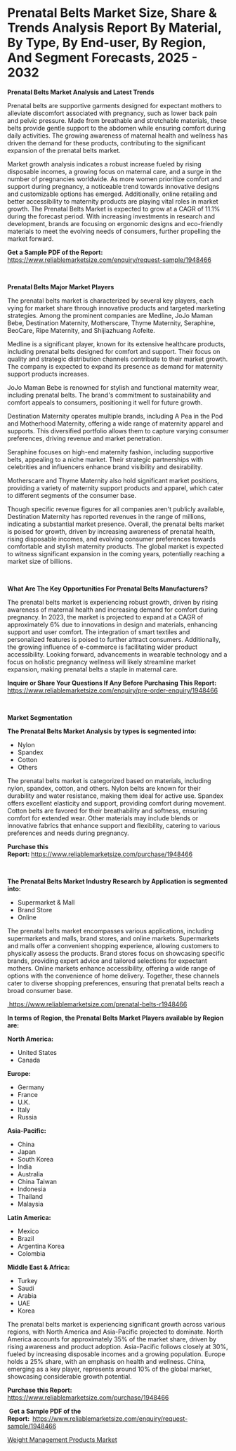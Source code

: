 <p><h1>Prenatal Belts Market Size, Share & Trends Analysis Report By Material, By Type, By End-user, By Region, And Segment Forecasts, 2025 - 2032</h1></p><p><strong>Prenatal Belts Market Analysis and Latest Trends</strong></p>
<p><p>Prenatal belts are supportive garments designed for expectant mothers to alleviate discomfort associated with pregnancy, such as lower back pain and pelvic pressure. Made from breathable and stretchable materials, these belts provide gentle support to the abdomen while ensuring comfort during daily activities. The growing awareness of maternal health and wellness has driven the demand for these products, contributing to the significant expansion of the prenatal belts market.</p><p>Market growth analysis indicates a robust increase fueled by rising disposable incomes, a growing focus on maternal care, and a surge in the number of pregnancies worldwide. As more women prioritize comfort and support during pregnancy, a noticeable trend towards innovative designs and customizable options has emerged. Additionally, online retailing and better accessibility to maternity products are playing vital roles in market growth. The Prenatal Belts Market is expected to grow at a CAGR of 11.1% during the forecast period. With increasing investments in research and development, brands are focusing on ergonomic designs and eco-friendly materials to meet the evolving needs of consumers, further propelling the market forward.</p></p>
<p><strong>Get a Sample PDF of the Report:&nbsp;</strong> <a href="https://www.reliablemarketsize.com/enquiry/request-sample/1948466?utm_campaign=2213&utm_medium=2&utm_source=Github&utm_content=ia&utm_term=08022025&utm_id=prenatal-belts">https://www.reliablemarketsize.com/enquiry/request-sample/1948466</a></p>
<p>&nbsp;</p>
<p><strong>Prenatal Belts Major Market Players</strong></p>
<p><p>The prenatal belts market is characterized by several key players, each vying for market share through innovative products and targeted marketing strategies. Among the prominent companies are Medline, JoJo Maman Bebe, Destination Maternity, Motherscare, Thyme Maternity, Seraphine, BeoCare, Ripe Maternity, and Shijiazhuang Aofeite.</p><p>Medline is a significant player, known for its extensive healthcare products, including prenatal belts designed for comfort and support. Their focus on quality and strategic distribution channels contribute to their market growth. The company is expected to expand its presence as demand for maternity support products increases.</p><p>JoJo Maman Bebe is renowned for stylish and functional maternity wear, including prenatal belts. The brand's commitment to sustainability and comfort appeals to consumers, positioning it well for future growth. </p><p>Destination Maternity operates multiple brands, including A Pea in the Pod and Motherhood Maternity, offering a wide range of maternity apparel and supports. This diversified portfolio allows them to capture varying consumer preferences, driving revenue and market penetration.</p><p>Seraphine focuses on high-end maternity fashion, including supportive belts, appealing to a niche market. Their strategic partnerships with celebrities and influencers enhance brand visibility and desirability.</p><p>Motherscare and Thyme Maternity also hold significant market positions, providing a variety of maternity support products and apparel, which cater to different segments of the consumer base.</p><p>Though specific revenue figures for all companies aren't publicly available, Destination Maternity has reported revenues in the range of millions, indicating a substantial market presence. Overall, the prenatal belts market is poised for growth, driven by increasing awareness of prenatal health, rising disposable incomes, and evolving consumer preferences towards comfortable and stylish maternity products. The global market is expected to witness significant expansion in the coming years, potentially reaching a market size of billions.</p></p>
<p>&nbsp;</p>
<p><strong>What Are The Key Opportunities For Prenatal Belts Manufacturers?</strong></p>
<p><p>The prenatal belts market is experiencing robust growth, driven by rising awareness of maternal health and increasing demand for comfort during pregnancy. In 2023, the market is projected to expand at a CAGR of approximately 6% due to innovations in design and materials, enhancing support and user comfort. The integration of smart textiles and personalized features is poised to further attract consumers. Additionally, the growing influence of e-commerce is facilitating wider product accessibility. Looking forward, advancements in wearable technology and a focus on holistic pregnancy wellness will likely streamline market expansion, making prenatal belts a staple in maternal care.</p></p>
<p><strong>Inquire or Share Your Questions If Any Before Purchasing This Report:</strong> <a href="https://www.reliablemarketsize.com/enquiry/pre-order-enquiry/1948466?utm_campaign=2213&utm_medium=2&utm_source=Github&utm_content=ia&utm_term=08022025&utm_id=prenatal-belts">https://www.reliablemarketsize.com/enquiry/pre-order-enquiry/1948466</a></p>
<p>&nbsp;</p>
<p><strong>Market Segmentation</strong></p>
<p><strong>The Prenatal Belts Market Analysis by types is segmented into:</strong></p>
<p><ul><li>Nylon</li><li>Spandex</li><li>Cotton</li><li>Others</li></ul></p>
<p><p>The prenatal belts market is categorized based on materials, including nylon, spandex, cotton, and others. Nylon belts are known for their durability and water resistance, making them ideal for active use. Spandex offers excellent elasticity and support, providing comfort during movement. Cotton belts are favored for their breathability and softness, ensuring comfort for extended wear. Other materials may include blends or innovative fabrics that enhance support and flexibility, catering to various preferences and needs during pregnancy.</p></p>
<p><strong>Purchase this Report:&nbsp;</strong><a href="https://www.reliablemarketsize.com/purchase/1948466?utm_campaign=2213&utm_medium=2&utm_source=Github&utm_content=ia&utm_term=08022025&utm_id=prenatal-belts">https://www.reliablemarketsize.com/purchase/1948466</a></p>
<p>&nbsp;</p>
<p><strong>The Prenatal Belts Market Industry Research by Application is segmented into:</strong></p>
<p><ul><li>Supermarket & Mall</li><li>Brand Store</li><li>Online</li></ul></p>
<p><p>The prenatal belts market encompasses various applications, including supermarkets and malls, brand stores, and online markets. Supermarkets and malls offer a convenient shopping experience, allowing customers to physically assess the products. Brand stores focus on showcasing specific brands, providing expert advice and tailored selections for expectant mothers. Online markets enhance accessibility, offering a wide range of options with the convenience of home delivery. Together, these channels cater to diverse shopping preferences, ensuring that prenatal belts reach a broad consumer base.</p></p>
<p><a href="https://www.reliablemarketsize.com/prenatal-belts-r1948466?utm_campaign=2213&utm_medium=2&utm_source=Github&utm_content=ia&utm_term=08022025&utm_id=prenatal-belts">&nbsp;https://www.reliablemarketsize.com/prenatal-belts-r1948466</a></p>
<p><strong>In terms of Region, the Prenatal Belts Market Players available by Region are:</strong></p>
<p>
    <p> <strong> North America: </strong>
        <ul>
            <li>United States</li>
            <li>Canada</li>
        </ul>
        </p> 
    <p> <strong> Europe: </strong>
        <ul>
            <li>Germany</li>
            <li>France</li>
            <li>U.K.</li>
            <li>Italy</li>
            <li>Russia</li>
        </ul>
        </p> 
    <p> <strong> Asia-Pacific: </strong>
        <ul>
            <li>China</li>
            <li>Japan</li>
            <li>South Korea</li>
            <li>India</li>
            <li>Australia</li>
            <li>China Taiwan</li>
            <li>Indonesia</li>
            <li>Thailand</li>
            <li>Malaysia</li>
        </ul>
        </p> 
    <p> <strong> Latin America: </strong>
        <ul>
            <li>Mexico</li>
            <li>Brazil</li>
            <li>Argentina Korea</li>
            <li>Colombia</li>
        </ul>
        </p> 
    <p> <strong> Middle East & Africa: </strong>
        <ul>
            <li>Turkey</li>
            <li>Saudi</li>
            <li>Arabia</li>
            <li>UAE</li>
            <li>Korea</li>
        </ul>
    </p>
    </p>
<p><p>The prenatal belts market is experiencing significant growth across various regions, with North America and Asia-Pacific projected to dominate. North America accounts for approximately 35% of the market share, driven by rising awareness and product adoption. Asia-Pacific follows closely at 30%, fueled by increasing disposable incomes and a growing population. Europe holds a 25% share, with an emphasis on health and wellness. China, emerging as a key player, represents around 10% of the global market, showcasing considerable growth potential.</p></p>
<p><strong>Purchase this Report: </strong><a href="https://www.reliablemarketsize.com/purchase/1948466?utm_campaign=2213&utm_medium=2&utm_source=Github&utm_content=ia&utm_term=08022025&utm_id=prenatal-belts">https://www.reliablemarketsize.com/purchase/1948466</a></p>
<p>&nbsp;<strong>Get a Sample PDF of the Report:&nbsp;&nbsp;</strong><a href="https://www.reliablemarketsize.com/enquiry/request-sample/1948466?utm_campaign=2213&utm_medium=2&utm_source=Github&utm_content=ia&utm_term=08022025&utm_id=prenatal-belts">https://www.reliablemarketsize.com/enquiry/request-sample/1948466</a></p>
<p><strong></strong></p>
<p><p><a href="https://github.com/FahadAhmed223/Market-Research-Report-List-1/blob/main/weight-management-products-market.md?utm_campaign=2213&utm_medium=2&utm_source=Github&utm_content=ia&utm_term=08022025&utm_id=prenatal-belts">Weight Management Products Market</a></p></p>